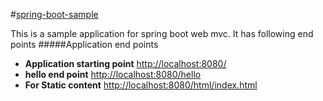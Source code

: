 #[spring-boot-sample](http://localhost:8080/)

This is a sample application for spring boot web mvc. It has following end points
#####Application end points
-   **Application starting point** [http://localhost:8080/](http://localhost:8080/)
-   **hello end point** [http://localhost:8080/hello](http://localhost:8080/hello)
-   **For Static content** [http://localhost:8080/html/index.html](http://localhost:8080/html/index.html)
